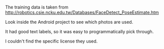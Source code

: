 The training data is taken from http://robotics.csie.ncku.edu.tw/Databases/FaceDetect_PoseEstimate.htm

Look inside the Android project to see which photos are used.

It had good text labels, so it was easy to programmatically pick through.

I couldn't find the specific license they used.
